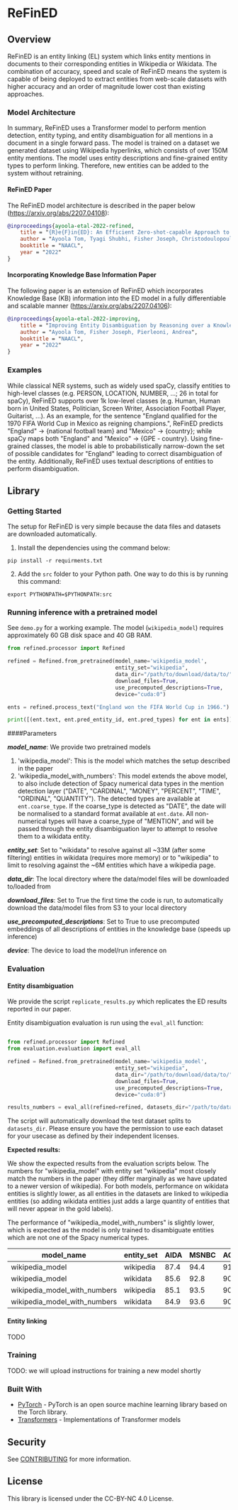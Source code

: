 # ReFinED
## Overview
ReFinED is an entity linking (EL) system which links entity mentions in documents to their corresponding entities in Wikipedia or Wikidata.
The combination of accuracy, speed and scale of ReFinED means the system is capable of being deployed to extract entities from web-scale  datasets with higher accuracy and an order of magnitude lower cost than existing approaches.

### Model Architecture
In summary, ReFinED uses a Transformer model to perform mention detection, entity typing, and entity disambiguation for all mentions in a document in a single forward pass. The model is trained on a dataset we generated dataset using Wikipedia hyperlinks, which consists of over 150M entity mentions. The model uses entity descriptions and fine-grained entity types to perform linking. Therefore, new entities can be added to the system without retraining.

#### ReFinED Paper
The ReFinED model architecture is described in the paper below (https://arxiv.org/abs/2207.04108):
```bibtex
@inproceedings{ayoola-etal-2022-refined,
    title = "{R}e{F}in{ED}: An Efficient Zero-shot-capable Approach to End-to-End Entity Linking",
    author = "Ayoola Tom, Tyagi Shubhi, Fisher Joseph, Christodoulopoulos, Christos, Pierleoni, Andrea",
    booktitle = "NAACL",
    year = "2022"
}

```
 

#### Incorporating Knowledge Base Information Paper
The following paper is an extension of ReFinED which incorporates Knowledge Base (KB) information into the ED model in a fully differentiable and scalable manner (https://arxiv.org/abs/2207.04106):
```bibtex
@inproceedings{ayoola-etal-2022-improving,
    title = "Improving Entity Disambiguation by Reasoning over a Knowledge Base",
    author = "Ayoola Tom, Fisher Joseph, Pierleoni, Andrea",
    booktitle = "NAACL",
    year = "2022"
}
```

### Examples
While classical NER systems, such as widely used spaCy, classify entities to high-level classes (e.g. PERSON, LOCATION, NUMBER, ...; 26 in total for spaCy), ReFinED supports over 1k low-level classes (e.g. Human, Human born in United States, Politician, Screen Writer, Association Football Player, Guitarist, ...). As an example, for the sentence "England qualified for the 1970 FIFA World Cup in Mexico as reigning champions.", ReFinED predicts "England" → {national football team} and "Mexico" → {country}; while spaCy maps both "England" and "Mexico" → {GPE - country}. Using fine-grained classes, the model is able to probabilistically narrow-down the set of possible candidates for "England" leading to correct disambiguation of the entity. Additionally, ReFinED uses textual descriptions of entities to perform disambiguation.

## Library

### Getting Started
The setup for ReFinED is very simple because the data files and datasets are downloaded automatically.
1. Install the dependencies using the command below:
```commandline
pip install -r requirments.txt
```

2. Add the `src` folder to your Python path. One way to do this is by running this command:
```commandline
export PYTHONPATH=$PYTHONPATH:src
```

### Running inference with a pretrained model
See `demo.py` for a working example. The model (`wikipedia_model`) requires approximately 60 GB disk space and 40 GB RAM.
```python
from refined.processor import Refined

refined = Refined.from_pretrained(model_name='wikipedia_model', 
                                  entity_set="wikipedia",
                                  data_dir="/path/to/download/data/to/", 
                                  download_files=True,
                                  use_precomputed_descriptions=True,
                                  device="cuda:0")

ents = refined.process_text("England won the FIFA World Cup in 1966.")

print([(ent.text, ent.pred_entity_id, ent.pred_types) for ent in ents])
```

####Parameters

***model_name***: We provide two pretrained models
1. 'wikipedia_model': This is the model which matches the setup described in the paper
2. 'wikipedia_model_with_numbers': This model extends the above model, to also include detection of Spacy numerical data types in 
the mention detection layer ("DATE", "CARDINAL", "MONEY", "PERCENT", "TIME", "ORDINAL", "QUANTITY"). The detected types are 
available at ``ent.coarse_type``. If the coarse_type is detected as "DATE", the date will be normalised to a standard 
format available at ``ent.date``. All non-numerical types will have a coarse_type of "MENTION", and will be passed through 
the entity disambiguation layer to attempt to resolve them to a wikidata entity. 

***entity_set***: Set to "wikidata" to resolve against all ~33M (after some filtering) entities in wikidata (requires more memory) or to "wikipedia" to 
limit to resolving against the ~6M entities which have a wikipedia page.

***data_dir***: The local directory where the data/model files will be downloaded to/loaded from

***download_files***: Set to True the first time the code is run, to automatically download the data/model files from S3 to your 
local directory

***use_precomputed_descriptions***: Set to True to use precomputed embeddings of all descriptions of entities 
in the knowledge base (speeds up inference)

***device***: The device to load the model/run inference on


### Evaluation

#### Entity disambiguation
We provide the script `replicate_results.py` which replicates the ED results reported in our paper.

Entity disambiguation evaluation is run using the ``eval_all`` function:

```python

from refined.processor import Refined
from evaluation.evaluation import eval_all

refined = Refined.from_pretrained(model_name='wikipedia_model', 
                                  entity_set="wikipedia",
                                  data_dir="/path/to/download/data/to/", 
                                  download_files=True,
                                  use_precomputed_descriptions=True,
                                  device="cuda:0")

results_numbers = eval_all(refined=refined, datasets_dir="/path/to/datasets", filter_not_in_kb=True, download=True)

```

The script will automatically download the test dataset splits to ``datasets_dir``. Please ensure you have the 
permission to use each dataset for your usecase as defined by their independent licenses. 

**Expected results:**

We show the expected results from the evaluation scripts below. The numbers for "wikipedia_model" with entity set "wikipedia" most closely match 
the numbers in the paper (they differ marginally as we have updated to a newer version of wikipedia). For both models, 
performance on wikidata entities is slightly lower, as all entities in the datasets are linked to wikipedia entities (so 
adding wikidata entities just adds a large quantity of entities that will never appear in the gold labels). 

The performance of "wikipedia_model_with_numbers" is
slightly lower, which is expected as the model is only trained to disambiguate entities which are not one of the Spacy numerical types.

| model_name     | entity_set |  AIDA | MSNBC | AQUAINT | ACE2004 | CWEB |  WIKI |
| ----------- | ----------- | ----------- | ----------- | ----------- | ----------- | ----------- | ----------- | 
| wikipedia_model      | wikipedia       |  87.4 | 94.4 | 91.7 | 91.4 | 77.7 | 88.6 |
| wikipedia_model      | wikidata       |  85.6 | 92.8 | 90.4 | 91.1 | 76.3 | 88.2 |
| wikipedia_model_with_numbers   | wikipedia       | 85.1  | 93.5 | 90.3 | 91.7 | 76.4 | 89.4 |
| wikipedia_model_with_numbers   | wikidata        |  84.9 | 93.6 | 90.0 | 91.2 | 75.8 | 88.9 |

#### Entity linking
   
TODO

### Training

TODO: we will upload instructions for training a new model shortly

### Built With

* [PyTorch](https://pytorch.org/) - PyTorch is an open source machine learning library based on the Torch library.
* [Transformers](https://pytorch.org/hub/huggingface_pytorch-transformers/) - Implementations of Transformer models

## Security

See [CONTRIBUTING](CONTRIBUTING.md#security-issue-notifications) for more information.

## License

This library is licensed under the CC-BY-NC 4.0 License.


